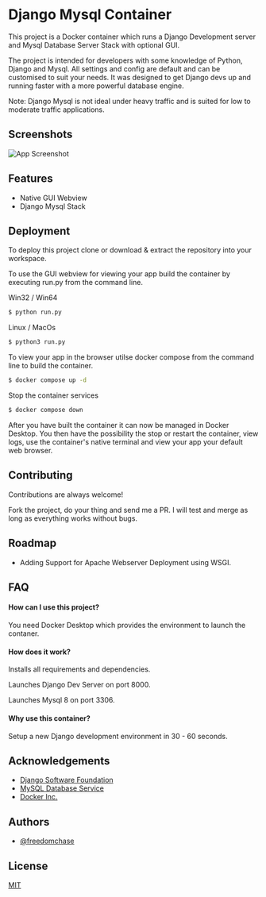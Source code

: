 

# Django Mysql Container

This project is a Docker container which runs a Django Development server and Mysql Database Server Stack with optional GUI. 

The project is intended for developers with some knowledge of Python, Django and Mysql. All settings and config are default and can be customised to suit your needs.
It was designed to get Django devs up and running faster with a more powerful database engine. 

Note: Django Mysql is not ideal under heavy traffic and is suited for low to moderate traffic applications.


## Screenshots

![App Screenshot](https://i.postimg.cc/FRGgx8GK/django-Mysql-Screenshot.png)


## Features

- Native GUI Webview
- Django Mysql Stack


## Deployment
To deploy this project clone or download & extract the repository into your workspace. 

To use the GUI webview for viewing your app build the container by executing run.py from the command line.

Win32 / Win64
```bash
$ python run.py
```
Linux / MacOs
```bash
$ python3 run.py
```
To view your app in the browser utilse docker compose from the command line to build the container.
```bash
$ docker compose up -d
```
Stop the container services
```bash
$ docker compose down
```
After you have built the container it can now be managed in Docker Desktop. You then have the possibility the stop or restart the container, view logs, use the container's native terminal and view your app your default web browser. 
## Contributing

Contributions are always welcome!

Fork the project, do your thing and send me a PR. I will test and merge as long as everything works without bugs.


## Roadmap

- Adding Support for Apache Webserver Deployment using WSGI.


## FAQ

#### How can I use this project?

You need Docker Desktop which provides the environment to launch the contaner.

#### How does it work?

Installs all requirements and dependencies.

Launches Django Dev Server on port 8000.

Launches Mysql 8 on port 3306.

#### Why use this container?
Setup a new Django development environment in 30 - 60 seconds.




## Acknowledgements

 - [Django Software Foundation](https://www.djangoproject.com/foundation/)
 - [MySQL Database Service](https://www.mysql.com/cloud/)
 - [Docker Inc.](https://www.docker.com/)


## Authors

- [@freedomchase](https://github.com/FreedomChase)


## License

[MIT](https://choosealicense.com/licenses/mit/)

